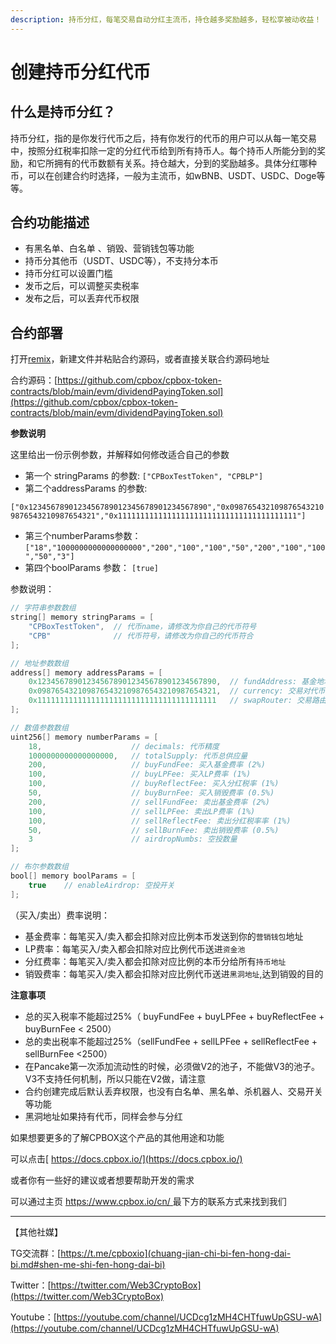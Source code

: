 ```yaml
---
description: 持币分红，每笔交易自动分红主流币，持仓越多奖励越多，轻松享被动收益！        4o
---
```


# 创建持币分红代币

## 什么是持币分红？

持币分红，指的是你发行代币之后，持有你发行的代币的用户可以从每一笔交易中，按照分红税率扣除一定的分红代币给到所有持币人。每个持币人所能分到的奖励，和它所拥有的代币数额有关系。持仓越大，分到的奖励越多。具体分红哪种币，可以在创建合约时选择，一般为主流币，如wBNB、USDT、USDC、Doge等等。


## 合约功能描述

* 有黑名单、白名单 、销毁、营销钱包等功能
* 持币分其他币（USDT、USDC等），不支持分本币
* 持币分红可以设置门槛
* 发币之后，可以调整买卖税率
* 发布之后，可以丢弃代币权限



## 合约部署

打开[remix](https://remix.ethereum.org/)，新建文件并粘贴合约源码，或者直接关联合约源码地址

合约源码：[https://github.com/cpbox/cpbox-token-contracts/blob/main/evm/dividendPayingToken.sol](https://github.com/cpbox/cpbox-token-contracts/blob/main/evm/dividendPayingToken.sol)

**参数说明**


这里给出一份示例参数，并解释如何修改适合自己的参数

* 第一个 stringParams 的参数: `["CPBoxTestToken", "CPBLP"]`
* 第二个addressParams 的参数:

`["0x1234567890123456789012345678901234567890","0x0987654321098765432109876543210987654321","0x1111111111111111111111111111111111111111"]`

* 第三个numberParams参数：`["18","1000000000000000000","200","100","100","50","200","100","100","50","3"]`
* 第四个boolParams 参数： `[true]`

参数说明：

```java
// 字符串参数数组
string[] memory stringParams = [
    "CPBoxTestToken",  // 代币name，请修改为你自己的代币符号
    "CPB"              // 代币符号，请修改为你自己的代币符合
];

// 地址参数数组
address[] memory addressParams = [
    0x1234567890123456789012345678901234567890,  // fundAddress: 基金地址
    0x0987654321098765432109876543210987654321,  // currency: 交易对代币地址
    0x1111111111111111111111111111111111111111   // swapRouter: 交易路由合约地址
];

// 数值参数数组
uint256[] memory numberParams = [
    18,                    // decimals: 代币精度
    1000000000000000000,   // totalSupply: 代币总供应量
    200,                   // buyFundFee: 买入基金费率 (2%)
    100,                   // buyLPFee: 买入LP费率 (1%)
    100,                   // buyReflectFee: 买入分红税率 (1%)
    50,                    // buyBurnFee: 买入销毁费率 (0.5%)
    200,                   // sellFundFee: 卖出基金费率 (2%)
    100,                   // sellLPFee: 卖出LP费率 (1%)
    100,                   // sellReflectFee: 卖出分红税率率 (1%)
    50,                    // sellBurnFee: 卖出销毁费率 (0.5%)
    3                      // airdropNumbs: 空投数量
];

// 布尔参数数组
bool[] memory boolParams = [
    true    // enableAirdrop: 空投开关
];
```

（买入/卖出）费率说明：

* 基金费率：每笔买入/卖入都会扣除对应比例本币发送到你的`营销钱包`地址
* LP费率：每笔买入/卖入都会扣除对应比例代币送进`资金池`
* 分红费率：每笔买入/卖入都会扣除对应比例的本币分给所有`持币地址`
* 销毁费率：每笔买入/卖入都会扣除对应比例代币送进`黑洞地址`,达到销毁的目的

**注意事项**

* 总的买入税率不能超过25%（ buyFundFee + buyLPFee + buyReflectFee + buyBurnFee < 2500）
* 总的卖出税率不能超过25%（sellFundFee + sellLPFee + sellReflectFee + sellBurnFee <2500）
* 在Pancake第一次添加流动性的时候，必须做V2的池子，不能做V3的池子。V3不支持任何机制，所以只能在V2做，请注意
* 合约创建完成后默认丢弃权限，也没有白名单、黑名单、杀机器人、交易开关等功能
* 黑洞地址如果持有代币，同样会参与分红

如果想要更多的了解CPBOX这个产品的其他用途和功能

可以点击[ https://docs.cpbox.io/](https://docs.cpbox.io/)

或者你有一些好的建议或者想要帮助开发的需求

可以通过主页 [https://www.cpbox.io/cn/ ](https://www.cpbox.io/cn/)最下方的联系方式来找到我们

***

【其他社媒】&#x20;

TG交流群：[https://t.me/cpboxio](chuang-jian-chi-bi-fen-hong-dai-bi.md#shen-me-shi-fen-hong-dai-bi)

Twitter：[https://twitter.com/Web3CryptoBox](https://twitter.com/Web3CryptoBox)

Youtube：[https://youtube.com/channel/UCDcg1zMH4CHTfuwUpGSU-wA](https://youtube.com/channel/UCDcg1zMH4CHTfuwUpGSU-wA)
